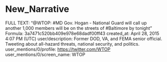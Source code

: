 # New_Narrative

FULL TEXT: “@WTOP: #MD Gov. Hogan - National Guard will call up another 1,000 members will be on the streets of #Baltimore by tonight”
Formula: 3a7471c520bb409e978e68dadf00ff43
created_at: April 28, 2015 4:07 PM (UTC)
user/description: Former DOD, VA, and FEMA senior official. Tweeting about all-hazard threats, national security, and politics.
user_mentions/0/profile: https://twitter.com/WTOP
user_mentions/0/screen_name: WTOP